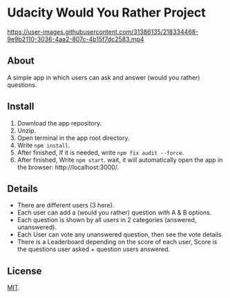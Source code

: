 # Udacity Would You Rather Project

https://user-images.githubusercontent.com/31386135/218334468-9e9b2110-3036-4aa2-807c-4b15f7dc2583.mp4


## About

A simple app in which users can ask and answer (would you rather) questions.

## Install

1. Download the app repository.
2. Unzip.
3. Open terminal in the app root directory.
4. Write `npm install`.
5. After finished, If it is needed, write `npm fix audit --force`.
6. After finished, Write `npm start`.
   wait, it will automatically open the app in the browser: http://localhost:3000/.

## Details

-  There are different users (3 here).
-  Each user can add a (would you rather) question with A & B options.
-  Each question is shown by all users in 2 categories (answered, unanswered).
-  Each User can vote any unanswered question, then see the vote details.
-  There is a Leaderboard depending on the score of each user,
   Score is the questions user asked + question users answered.

## License

[MIT](https://choosealicense.com/licenses/mit/).
